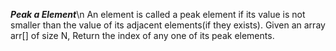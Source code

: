 ***Peak a Element***\n
An element is called a peak element if its value is not smaller than the value of its adjacent elements(if they exists).
Given an array arr[] of size N, Return the index of any one of its peak elements.
